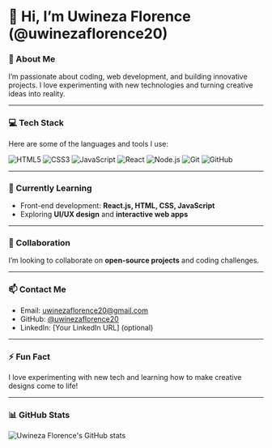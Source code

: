 # 👋 Hi, I’m Uwineza Florence (@uwinezaflorence20)

### 🌱 About Me
I’m passionate about coding, web development, and building innovative projects. I love experimenting with new technologies and turning creative ideas into reality.  

---

### 💻 Tech Stack
Here are some of the languages and tools I use:

![HTML5](https://img.shields.io/badge/HTML5-E34F26?style=for-the-badge&logo=html5&logoColor=white)
![CSS3](https://img.shields.io/badge/CSS3-1572B6?style=for-the-badge&logo=css3&logoColor=white)
![JavaScript](https://img.shields.io/badge/JavaScript-F7DF1E?style=for-the-badge&logo=javascript&logoColor=black)
![React](https://img.shields.io/badge/React-61DAFB?style=for-the-badge&logo=react&logoColor=black)
![Node.js](https://img.shields.io/badge/Node.js-339933?style=for-the-badge&logo=node.js&logoColor=white)
![Git](https://img.shields.io/badge/Git-F05032?style=for-the-badge&logo=git&logoColor=white)
![GitHub](https://img.shields.io/badge/GitHub-181717?style=for-the-badge&logo=github&logoColor=white)

---

### 🌱 Currently Learning
- Front-end development: **React.js, HTML, CSS, JavaScript**  
- Exploring **UI/UX design** and **interactive web apps**

---

### 💞️ Collaboration
I’m looking to collaborate on **open-source projects** and coding challenges.  

---

### 📫 Contact Me
- Email: [uwinezaflorence20@gmail.com](mailto:uwinezaflorence20@gmail.com)  
- GitHub: [@uwinezaflorence20](https://github.com/uwinezaflorence20)  
- LinkedIn: [Your LinkedIn URL] (optional)

---

### ⚡ Fun Fact
I love experimenting with new tech and learning how to make creative designs come to life!  

---

### 📊 GitHub Stats
![Uwineza Florence's GitHub stats](https://github-readme-stats.vercel.app/api?username=uwinezaflorence20&show_icons=true&theme=radical)
